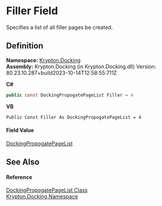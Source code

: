 # Filler Field


Specifies a list of all filler pages be created.



## Definition
**Namespace:** <a href="98399376-cf41-9454-4b4d-4fab2ca20bc7.md">Krypton.Docking</a>  
**Assembly:** Krypton.Docking (in Krypton.Docking.dll) Version: 80.23.10.287+build2023-10-14T12:58:55:711Z

**C#**
``` C#
public const DockingPropogatePageList Filler = 4
```
**VB**
``` VB
Public Const Filler As DockingPropogatePageList = 4
```



#### Field Value
<a href="a117aaeb-63b6-f1c7-496f-81c894fc768e.md">DockingPropogatePageList</a>

## See Also


#### Reference
<a href="a117aaeb-63b6-f1c7-496f-81c894fc768e.md">DockingPropogatePageList Class</a>  
<a href="98399376-cf41-9454-4b4d-4fab2ca20bc7.md">Krypton.Docking Namespace</a>  
